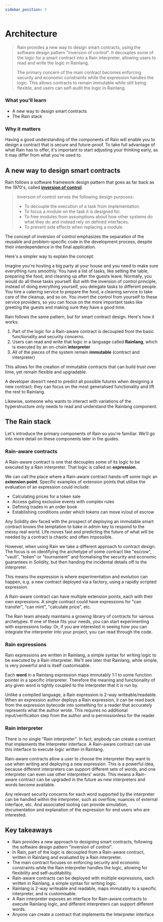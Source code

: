 ```yaml
---
sidebar_position: 3
---
```


# Architecture

> Rain provides a new way to design smart contracts, using the software design pattern "inversion of control". It decouples some of the logic for a smart contract into a Rain interpreter, allowing users to read and write the logic in Rainlang.
> 
> The primary concern of the main contract becomes enforcing security and economic constraints while the expression handles the logic. This allows contracts to remain immutable while still being flexible, and users can self-audit the logic in Rainlang.

### What you'll learn
* A new way to design smart contracts
* The Rain stack

### Why it matters
Having a good understanding of the components of Rain will enable you to design a contract that is secure and future-proof. To take full advantage of what Rain has to offer, it's important to start adjusting your thinking early, as it may differ from what you're used to.

## A new way to design smart contracts

Rain follows a software framework design pattern that goes as far back as the 1970's, called **[inversion of control](https://en.wikipedia.org/wiki/Inversion_of_control)**.

> Inversion of control serves the following design purposes:
>
> * To decouple the execution of a task from implementation.
> * To focus a module on the task it is designed for.
> * To free modules from assumptions about how other systems do what they do and instead rely on defined interfaces.
> * To prevent side effects when replacing a module.

The concept of inversion of control emphasizes the separation of the reusable and problem-specific code in the development process, despite their interdependence in the final application.

Here's a simpler way to explain the concept:

Imagine you're hosting a big party at your house and you need to make sure everything runs smoothly. You have a list of tasks, like setting the table, preparing the food, and cleaning up after the guests leave. Normally, you would do all these tasks yourself. But with the inversion of control principle, instead of doing everything yourself, you delegate tasks to different people. You hire a catering service to prepare the food, a cleaning service to take care of the cleanup, and so on. You invert the control from yourself to these service providers, so you can focus on the more important tasks like greeting the guests and making sure they have a good time.

Rain follows the same pattern, but for smart contract design. Here's how it works:
1. Part of the logic for a Rain-aware contract is decoupled from the basic functionality and security concerns.
2. Users can read and write that logic in a language called **Rainlang**, which is executed by an on-chain **interpreter**
2. All of the pieces of the system remain **immutable** (contract and interpreter)

This allows for the creation of immutable contracts that can build trust over time, yet remain flexible and upgradable.

A developer doesn't need to predict all possible futures when designing a new contract; they can focus on the most generalised functionality and lift the rest to Rainlang.

Likewise, someone who wants to interact with variations of the hyperstructure only needs to read and understand the Rainlang component.


## The Rain stack

Let's introduce the primary components of Rain so you're familiar. We'll go into more detail on these components later in the guides.

### Rain-aware contracts

A Rain-aware contract is one that decouples some of its logic to be executed by a Rain interpreter. That logic is called an **expression**.

We can call the place where a Rain-aware contract hands-off some logic an **extension point**. Specific examples of extension points that utilise the evaluation of an expression could include:

* Calculating prices for a token sale
* Access gating exclusive events with complex rules
* Defining trades in an order book
* Establishing conditions under which tokens can move in/out of escrow

Any Solidity dev faced with the prospect of deploying an immutable smart contract knows the temptation to bake in admin key to respond to the messy real world. Life moves fast and predicting the future of what will be needed by a contract is chaotic and often impossible.

However, when using Rain we take a different approach to contract design. The focus is on identifying the archetype of some contract like "escrow", "vault", "token" or "tournament" and formalising the security and economic guarantees in Solidity, but then handing the incidental details off to the interpreter.

This means the expression is where experimentation and evolution can happen, e.g. a new contract deployed via a factory, using a rapidly scripted expression.

A Rain-aware contract can have multiple extension points, each with their own expressions. A single contract could have expressions for "can transfer", "can mint", "calculate price", etc.

The Rain team already maintains a growing library of contracts for various archetypes. If one of these fits your needs, you can start experimenting with expressions today. Or, if you are interested in seeing how you can integrate the interpreter into your project, you can read through the code.

### Rain expressions

Rain expressions are written in Rainlang, a simple syntax for writing logic to be executed by a Rain interpreter. We'll see later that Rainlang, while simple, is very powerful and is itself customisable.

Each **word** in a Rainlang expression maps immutably 1:1 to some function pointer in a specific interpreter. Therefore the meaning and functionality of any given word is tightly coupled to the interpreter that it is run by.

Unlike a compiled language, a Rain expression is 2-way writeable/readable. When an expression author deploys a Rain expression, it can be read back from the expression bytecode into something for a reader that accurately represents what the author wrote. This requires no additional input/verification step from the author and is permissionless for the reader.

### Rain interpreter

There is no single "Rain interpreter". In fact, anybody can create a contract that implements the Interpreter interface. A Rain-aware contract can use this interface to execute logic written in Rainlang.

Rain-aware contracts allow a user to choose the interpreter they want to use when writing and deploying a new expression. This is a powerful idea, because different interpreters can support different sets of words, and one interpreter can even use other interpreters' words. This means a Rain-aware contract can be upgraded in the future as new interpreters and words become available.

Any relevant security concerns for each word supported by the interpreter can be handled within the interpreter, such as overflow, nuances of external interface, etc. And associated tooling can provide simulation, documentation and explanation of the expression for end users who are interested.

## Key takeaways

* Rain provides a new approach to designing smart contracts, following the software design pattern "inversion of control".
* In Rain, part of the logic is decoupled from a Rain-aware contract, written in Rainlang and evaluated by a Rain interpreter.
* The main contract focuses on enforcing security and economic constraints while the Rain interpreter handles the logic, allowing for flexibility and self-auditability.
* Rain-aware contracts can be deployed with multiple expressions, each written in Rainlang, a simple syntax for writing logic.
* Rainlang is 2-way writeable and readable, maps immutably to a specific interpreter, and is customisable.
* A Rain interpreter exposes an interface for Rain-aware contracts to execute Rainlang logic, and different interpreters can support different words.
* Anyone can create a contract that implements the Interpreter interface